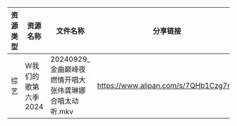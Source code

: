| 资源类型 | 资源名称         | 文件名称                              | 分享链接                                 | 更新时间                |
| ---- | ------------ | --------------------------------- | ------------------------------------ | ------------------- |
| 综艺   | W我们的歌第六季2024 | 20240929_金曲巅峰夜燃情开唱大张伟龚琳娜合唱太动听.mkv | https://www.alipan.com/s/7QHb1Czg7nU | 2024-09-30 00:08:36 |
